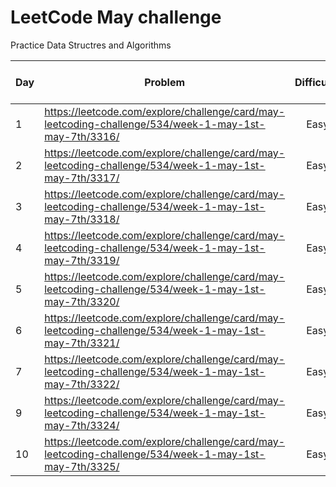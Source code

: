 # LeetCode May challenge
 Practice Data Structres and Algorithms 


| Day | Problem	 | Difficulty |	Algorithm |	DataStructure |	TimeComplexity | Space Complexity |	Time To Solve|
| ----| ---------|:----------:| ---------:| ------------- |:--------------:| ----------------:|--------------|
| 1 |https://leetcode.com/explore/challenge/card/may-leetcoding-challenge/534/week-1-may-1st-may-7th/3316/ |Easy|BinarySearch| NA| 0(logn)| O(1)|Under 30 min 
| 2	| https://leetcode.com/explore/challenge/card/may-leetcoding-challenge/534/week-1-may-1st-may-7th/3317/ | Easy | NA | HashMap| O(m*n)| O(m)| Under 15 min |
| 3 | https://leetcode.com/explore/challenge/card/may-leetcoding-challenge/534/week-1-may-1st-may-7th/3318/ | Easy | NA | HashMap | O(n) | O(m)| Under 15 min |
| 4 | https://leetcode.com/explore/challenge/card/may-leetcoding-challenge/534/week-1-may-1st-may-7th/3319/ | Easy | NA | NA | O(logn) | O(1)| Under 15 min |
| 5 | https://leetcode.com/explore/challenge/card/may-leetcoding-challenge/534/week-1-may-1st-may-7th/3320/ | Easy | NA | HashMap | O(n) | O(n)| Under 15 min |
| 6 | https://leetcode.com/explore/challenge/card/may-leetcoding-challenge/534/week-1-may-1st-may-7th/3321/ | Easy | NA | HashMap | O(n) | O(n)| Under 15 min |
| 7 | https://leetcode.com/explore/challenge/card/may-leetcoding-challenge/534/week-1-may-1st-may-7th/3322/ | Easy | BFS | Queue | O(n) | O(n) | Under 45 min |
| 9 | https://leetcode.com/explore/challenge/card/may-leetcoding-challenge/534/week-1-may-1st-may-7th/3324/ |Easy |BinarySearch|NA|O(logn)|O(1)| Under 30 min |
|10 | https://leetcode.com/explore/challenge/card/may-leetcoding-challenge/534/week-1-may-1st-may-7th/3325/ |Easy| BFS |HashMap |O(n+t) | O(n) | Under 45 min |
